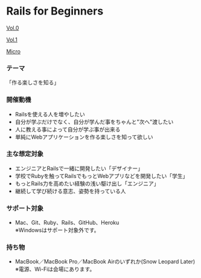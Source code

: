 # Rails for Beginners

<a href="http://atnd.org/events/28948" target="_blank">Vol.0</a>

<a href="http://atnd.org/events/35323" target="_blank">Vol.1</a>

<a href="http://rails4beginners.github.com/micro/" target="_blank">Micro</a>

### テーマ

「作る楽しさを知る」

### 開催動機

* Railsを使える人を増やしたい
* 自分が学ぶだけでなく、自分が学んだ事をちゃんと"次へ"渡したい
* 人に教える事によって自分が学ぶ事が出来る
* 単純にWebアプリケーションを作る楽しさを知って欲しい

### 主な想定対象

* エンジニアとRailsで一緒に開発したい「デザイナー」
* 学校でRubyを触ってRailsでもっとWebアプリなどを開発したい「学生」
* もっとRails力を高めたい経験の浅い駆け出し「エンジニア」
* 継続して学び続ける意志、姿勢を持っている人

### サポート対象

* Mac、Git、Ruby、Rails、GitHub、Heroku  
  ※Windowsはサポート対象外です。

### 持ち物

* MacBook／MacBook Pro／MacBook Airのいずれか(Snow Leopard Later)  
  ※電源、Wi-Fiは会場にあります。
